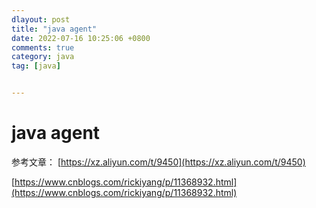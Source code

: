 ```yaml
---
dlayout: post
title: "java agent"
date: 2022-07-16 10:25:06 +0800
comments: true
category: java
tag: [java]


---
```


# java agent

参考文章： [https://xz.aliyun.com/t/9450](https://xz.aliyun.com/t/9450)

[https://www.cnblogs.com/rickiyang/p/11368932.html](https://www.cnblogs.com/rickiyang/p/11368932.html)





